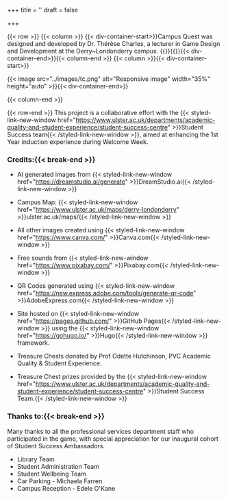 +++
title = ''
draft = false

+++


{{< row >}}
{{< column >}}
{{< div-container-start>}}Campus Quest was designed and developed by Dr. Thérèse Charles, a lecturer in Game Design and Development at the Derry~Londonderry campus. {{<break-start>}}{{<break-end>}}{{< div-container-end>}}{{< column-end >}}
{{< column >}}{{< div-container-start>}} 

{{< image src="../images/tc.png" alt="Responsive image" width="35%" height="auto" >}}{{< div-container-end>}}

{{< column-end >}}

{{< row-end >}}
This project is a collaborative effort with the {{< styled-link-new-window href="https://www.ulster.ac.uk/departments/academic-quality-and-student-experience/student-success-centre" >}}Student Success team{{< /styled-link-new-window >}}, aimed at enhancing the 1st Year induction experience during Welcome Week.


### Credits:{{< break-end >}}


- AI generated images from {{< styled-link-new-window href="https://dreamstudio.ai/generate" >}}DreamStudio.ai{{< /styled-link-new-window >}}
- Campus Map: {{< styled-link-new-window href="https://www.ulster.ac.uk/maps/derry-londonderry" >}}ulster.ac.uk/maps/{{< /styled-link-new-window >}}

- All other images created using {{< styled-link-new-window href="https://www.canva.com/" >}}Canva.com{{< /styled-link-new-window >}}
- Free sounds from {{< styled-link-new-window href="https://www.pixabay.com/" >}}Pixabay.com{{< /styled-link-new-window >}}
- QR Codes generated using {{< styled-link-new-window href="https://new.express.adobe.com/tools/generate-qr-code" >}}AdobeExpress.com{{< /styled-link-new-window >}}
- Site hosted on {{< styled-link-new-window href="https://pages.github.com/" >}}GitHub Pages{{< /styled-link-new-window >}} using the {{< styled-link-new-window href="https://gohugo.io/" >}}Hugo{{< /styled-link-new-window >}} framework.
- Treasure Chests donated by Prof Odette Hutchinson, PVC Academic Quality & Student Experience.
- Treasure Chest prizes provided by the {{< styled-link-new-window href="https://www.ulster.ac.uk/departments/academic-quality-and-student-experience/student-success-centre" >}}Student Success Team.{{< /styled-link-new-window >}}
### Thanks to:{{< break-end >}}
Many thanks to all the professional services department staff who participated in the game, with special appreciation for our inaugural cohort of Student Success Ambassadors. 
- Library Team
- Student Administration Team
- Student Wellbeing Team
- Car Parking - Michaela Farren
- Campus Reception - Edele O'Kane
